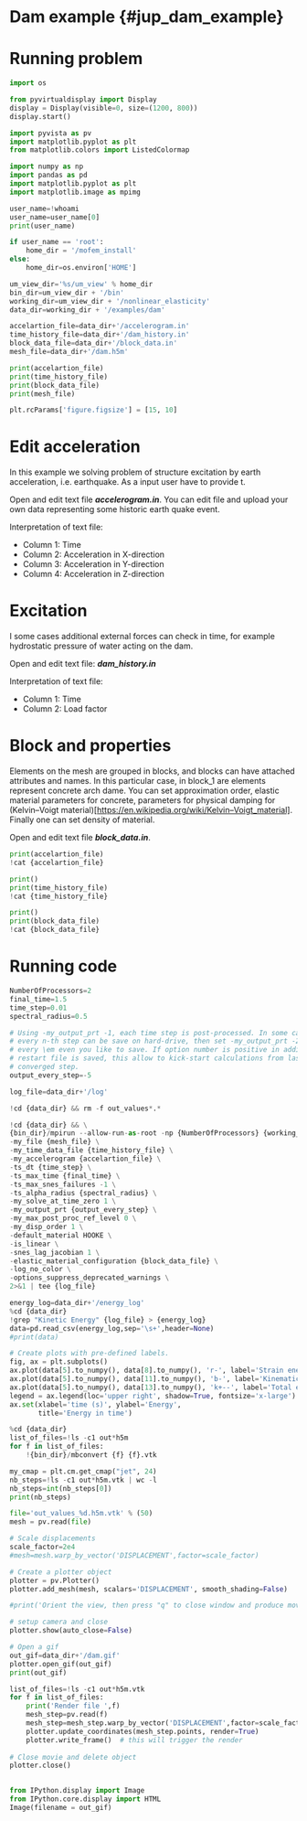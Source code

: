 Dam example {#jup_dam_example}
==============================
# Running problem

```python
import os

from pyvirtualdisplay import Display
display = Display(visible=0, size=(1200, 800))
display.start()

import pyvista as pv
import matplotlib.pyplot as plt
from matplotlib.colors import ListedColormap

import numpy as np
import pandas as pd
import matplotlib.pyplot as plt
import matplotlib.image as mpimg

user_name=!whoami
user_name=user_name[0]
print(user_name)

if user_name == 'root':
    home_dir = '/mofem_install'
else:
    home_dir=os.environ['HOME']

um_view_dir='%s/um_view' % home_dir
bin_dir=um_view_dir + '/bin'
working_dir=um_view_dir + '/nonlinear_elasticity'
data_dir=working_dir + '/examples/dam'

accelartion_file=data_dir+'/accelerogram.in'
time_history_file=data_dir+'/dam_history.in'
block_data_file=data_dir+'/block_data.in'
mesh_file=data_dir+'/dam.h5m'

print(accelartion_file)
print(time_history_file)
print(block_data_file)
print(mesh_file)

plt.rcParams['figure.figsize'] = [15, 10]
```

<!-- #region -->
# Edit acceleration

In this example we solving problem of structure excitation by earth acceleration, i.e. earthquake. As a input user have to provide t.

Open and edit text file ***accelerogram.in***. You can edit file and upload your own data representing some historic earth quake event.

Interpretation of text file:
- Column 1: Time
- Column 2: Acceleration in X-direction
- Column 3: Acceleration in Y-direction
- Column 4: Acceleration in Z-direction

# Excitation 

I some cases additional external forces can check in time, for example hydrostatic pressure of water acting on the dam. 

Open and edit text file: ***dam_history.in***

Interpretation of text file:
- Column 1: Time
- Column 2: Load factor

# Block and properties

Elements on the mesh are grouped in blocks, and blocks can have attached attributes and names. In this particular case, in block_1 are elements represent concrete arch dame. You can set approximation order, elastic material parameters for concrete, parameters for physical damping for (Kelvin–Voigt material)[https://en.wikipedia.org/wiki/Kelvin–Voigt_material].  Finally one can set density of material. 


Open and edit text file ***block_data.in***.
<!-- #endregion -->

```python
print(accelartion_file)
!cat {accelartion_file}

print()
print(time_history_file)
!cat {time_history_file}

print()
print(block_data_file)
!cat {block_data_file}
```

# Running code

```python
NumberOfProcessors=2
final_time=1.5
time_step=0.01
spectral_radius=0.5

# Using -my_output_prt -1, each time step is post-processed. In some cases
# every n-th step can be save on hard-drive, then set -my_output_prt -2, if
# every \em even you like to save. If option number is positive in addition
# restart file is saved, this allow to kick-start calculations from last
# converged step.
output_every_step=-5

log_file=data_dir+'/log'

!cd {data_dir} && rm -f out_values*.*

!cd {data_dir} && \
{bin_dir}/mpirun --allow-run-as-root -np {NumberOfProcessors} {working_dir}/nonlinear_dynamics \
-my_file {mesh_file} \
-my_time_data_file {time_history_file} \
-my_accelerogram {accelartion_file} \
-ts_dt {time_step} \
-ts_max_time {final_time} \
-ts_max_snes_failures -1 \
-ts_alpha_radius {spectral_radius} \
-my_solve_at_time_zero 1 \
-my_output_prt {output_every_step} \
-my_max_post_proc_ref_level 0 \
-my_disp_order 1 \
-default_material HOOKE \
-is_linear \
-snes_lag_jacobian 1 \
-elastic_material_configuration {block_data_file} \
-log_no_color \
-options_suppress_deprecated_warnings \
2>&1 | tee {log_file}
```

```python
energy_log=data_dir+'/energy_log'
%cd {data_dir}
!grep "Kinetic Energy" {log_file} > {energy_log}
data=pd.read_csv(energy_log,sep='\s+',header=None)
#print(data)

# Create plots with pre-defined labels.
fig, ax = plt.subplots()
ax.plot(data[5].to_numpy(), data[8].to_numpy(), 'r-', label='Strain energy')
ax.plot(data[5].to_numpy(), data[11].to_numpy(), 'b-', label='Kinematic energy')
ax.plot(data[5].to_numpy(), data[13].to_numpy(), 'k+--', label='Total energy')
legend = ax.legend(loc='upper right', shadow=True, fontsize='x-large')
ax.set(xlabel='time (s)', ylabel='Energy',
       title='Energy in time')
```

```python
%cd {data_dir}
list_of_files=!ls -c1 out*h5m
for f in list_of_files:
    !{bin_dir}/mbconvert {f} {f}.vtk
```

```python
my_cmap = plt.cm.get_cmap("jet", 24)
nb_steps=!ls -c1 out*h5m.vtk | wc -l
nb_steps=int(nb_steps[0])
print(nb_steps)

file='out_values_%d.h5m.vtk' % (50)
mesh = pv.read(file)

# Scale displacements
scale_factor=2e4
#mesh=mesh.warp_by_vector('DISPLACEMENT',factor=scale_factor)

# Create a plotter object 
plotter = pv.Plotter()
plotter.add_mesh(mesh, scalars='DISPLACEMENT', smooth_shading=False)

#print('Orient the view, then press "q" to close window and produce movie')

# setup camera and close
plotter.show(auto_close=False)

# Open a gif
out_gif=data_dir+'/dam.gif'
plotter.open_gif(out_gif)
print(out_gif)

list_of_files=!ls -c1 out*h5m.vtk
for f in list_of_files:
    print('Render file ',f)
    mesh_step=pv.read(f)
    mesh_step=mesh_step.warp_by_vector('DISPLACEMENT',factor=scale_factor)
    plotter.update_coordinates(mesh_step.points, render=True)
    plotter.write_frame()  # this will trigger the render
    
# Close movie and delete object
plotter.close()
       
```

```python
from IPython.display import Image
from IPython.core.display import HTML 
Image(filename = out_gif)
```
